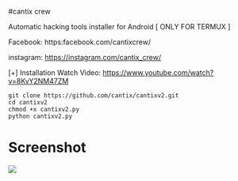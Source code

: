 #cantix crew

Automatic hacking tools installer for Android [ ONLY FOR TERMUX ]


Facebook: https:facebook.com/cantixcrew/

instagram: https://instagram.com/cantix_crew/

[+] Installation
Watch Video: https://www.youtube.com/watch?v=8KvY2NM47ZM
```
git clone https://github.com/cantix/cantixv2.git
cd cantixv2
chmod +x cantixv2.py
python cantixv2.py
```
# Screenshot
<img src="https://i.imgur.com/W13TxYJ.png"/>
